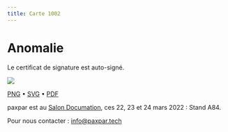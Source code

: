 ```yaml
---
title: Carte 1002
---
```


# Anomalie

Le certificat de signature est auto-signé.


![](https://media.paxpar.tech/ludi/card_1002_recto.png)

[PNG](https://media.paxpar.tech/ludi/card_1002_recto.png) • [SVG](https://media.paxpar.tech/ludi/card_1002_recto.svg) • [PDF](https://media.paxpar.tech/ludi/card_1002_recto.pdf)

paxpar est au [Salon Documation](https://www.documation.fr/info_societe/527/paxpartech.html), ces 22, 23 et 24 mars 2022 : Stand A84.

Pour nous contacter : info@paxpar.tech


